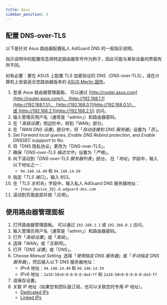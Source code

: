 ```yaml
---
title: Asus
sidebar_position: 3
---
```


## 配置 DNS-over-TLS

以下是针对 Asus 路由器配置私人 AdGuard DNS 的一般指示说明。

指示说明中的配置信息用特定路由器型号作为例子，因此可能与某些设备的界面有所不同。

如有必要：要在 ASUS 上配置 TLS 加密协议的 DNS（DNS-over-TLS），请在计算机上安装适合您路由器版本的 [ASUS Merlin 固件](https://www.asuswrt-merlin.net/download)。

1. 登录 Asus 路由器管理面板。 可以通过 [http://router.asus.com](http://router.asus.com/)、 [http://192.168.1.1](http://192.168.1.1/)、 [http://192.168.0.1](http://192.168.0.1/)、或 [http://192.168.2.1](http://192.168.2.1/) 访问。
2. 输入管理员用户名（通常是「admin」）和路由器密码。
3. 在「_高级设置_」侧边栏中，转到「WAN」部分。
4. 在「_WAN DNS 设置_」部分中，将「_自动连接到 DNS 服务器_」设置为「_否_」。
5. Set _Forward local queries_, _Enable DNS Rebind protection_, and _Enable DNSSEC suppport_ to _No_.
6. 将「DNS 隐私协议」更改为「DNS-over-TLS」。
7. 确保「_DNS-over-TLS 描述文件_」设置为「_严格_」。
8. 向下滚动到「_DNS-over-TLS 服务器列表_」部分。 在「_地址_」字段中，输入以下地址之一：
   - `94.140.14.49` 和 `94.140.14.59`
9. 指定「_TLS 端口_」，输入 853。
10. 在「_TLS 主机名_」字段中，输入私人 AdGuard DNS 服务器地址：
    - `{Your_Device_ID}.d.adguard-dns.com`
11. 滚动到页面底部并按「_应用_」。

## 使用路由器管理面板

1. 打开路由器管理面板。 可以通过 `192.168.1.1` 或 `192.168.0.1` 访问。
2. 输入管理员用户名（通常是「admin」）和路由器密码。
3. 打开「_高级设置_」或「_高级_」。
4. 选择「_WAN_」或「_互联网_」。
5. 打开「_DNS 设置_」或「_DNS_」。
6. Choose _Manual Setting_. 选择「_使用指定 DNS 服务器_」或「_手动指定 DNS 服务器_」，然后输入以下 DNS 服务器地址：
   - IPv4 地址：`94.140.14.49` 和 `94.140.14.59`
   - IPv6 地址：`2a10:50c0:0:0:0:0:ded:ff` 和 `2a10:50c0:0:0:0:0:dad:ff`
7. 请保存设置。
8. 关联 IP 地址（如果您有团队版订阅，也可以关联您的专用 IP 地址）。
   - [Dedicated IPs](/private-dns/connect-devices/other-options/dedicated-ip.md)
   - [Linked IPs](/private-dns/connect-devices/other-options/linked-ip.md)

